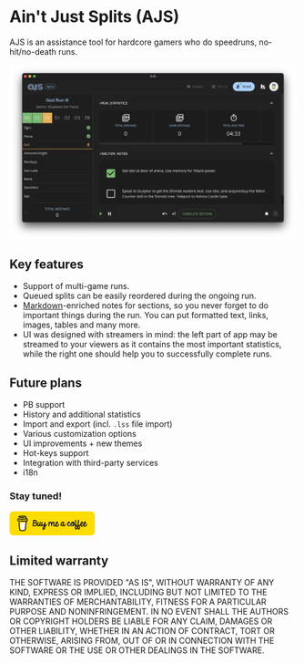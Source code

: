# Ain't Just Splits (AJS)
AJS is an assistance tool for hardcore gamers who do speedruns, no-hit/no-death runs.

![Program screenshot](/assets/images/preview.png "UI")

## Key features
* Support of multi-game runs.
* Queued splits can be easily reordered during the ongoing run.
* [Markdown](https://www.markdownguide.org/cheat-sheet/)-enriched notes for sections, so you never forget to do important things during the run. You can put formatted text, links, images, tables and many more.
* UI was designed with streamers in mind: the left part of app may be streamed to your viewers as it contains the most important statistics, while the right one should help you to successfully complete runs.

## Future plans
* PB support
* History and additional statistics
* Import and export (incl. `.lss` file import)
* Various customization options
* UI improvements + new themes
* Hot-keys support
* Integration with third-party services
* i18n

### Stay tuned!

<a href="https://www.buymeacoffee.com/nioh_souls" target="_blank">
    <img alt="Support me" src="/assets/images/bmc-button.png" width="150" />
</a>

## Limited warranty
THE SOFTWARE IS PROVIDED "AS IS", WITHOUT WARRANTY OF ANY KIND, EXPRESS OR
IMPLIED, INCLUDING BUT NOT LIMITED TO THE WARRANTIES OF MERCHANTABILITY,
FITNESS FOR A PARTICULAR PURPOSE AND NONINFRINGEMENT. IN NO EVENT SHALL THE
AUTHORS OR COPYRIGHT HOLDERS BE LIABLE FOR ANY CLAIM, DAMAGES OR OTHER
LIABILITY, WHETHER IN AN ACTION OF CONTRACT, TORT OR OTHERWISE, ARISING FROM,
OUT OF OR IN CONNECTION WITH THE SOFTWARE OR THE USE OR OTHER DEALINGS IN THE
SOFTWARE.
